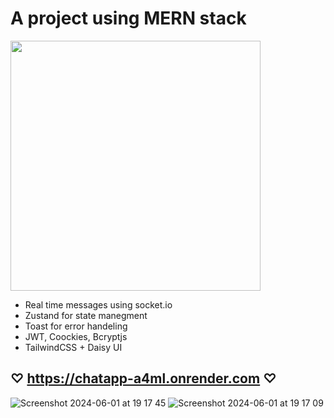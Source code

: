 # A project using MERN stack
<img src="https://blog.nextideatech.com/wp-content/uploads/2022/12/1_FVtCyRdJ6KOr4YswTtwMeA-1024x586.jpeg" width="400" height="400">

* Real time messages using socket.io
* Zustand for state manegment
* Toast for error handeling
* JWT, Coockies, Bcryptjs
* TailwindCSS + Daisy UI


## ♡ https://chatapp-a4ml.onrender.com ♡



![Screenshot 2024-06-01 at 19 17 45](https://github.com/DianaLanciano/ChatApp/assets/62158562/1ff050a4-bc8a-4eab-b039-c93bff5a733b)
![Screenshot 2024-06-01 at 19 17 09](https://github.com/DianaLanciano/ChatApp/assets/62158562/5002d138-20e9-43f6-880f-c9167f01d632)
